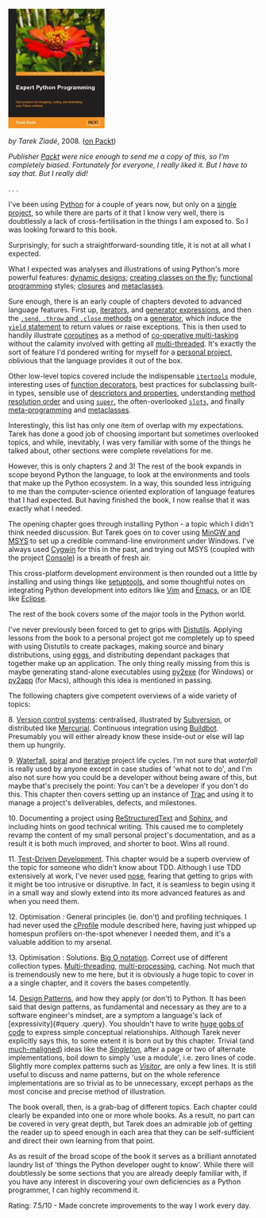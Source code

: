 <!--
.. title: Expert Python Programming
.. slug: expert-python-programming
.. date: 2009-01-11 22:58:26-06:00
.. tags: python,books
.. link: 
.. description: 
.. type: text
-->


[![expert-python-programming](/files/2009/01/expert-python-programming.jpg "expert-python-programming")](http://www.packtpub.com/expert-python-programming/book)


*by Tarek Ziadé*, 2008. ([on Packt](http://www.packtpub.com/expert-python-programming/book))

*Publisher [Packt](http://www.packtpub.com/) were nice enough to send me
a copy of this, so I'm completely biased. Fortunately for everyone, I
really liked it. But I have to say that. But I really did!*

. . .

I've been using [Python](http://python.org/) for a couple of years now,
but only on a [single project](http://resolversystems.com/), so while
there are parts of it that I know very well, there is doubtlessly a lack
of cross-fertilisation in the things I am exposed to. So I was looking
forward to this book.

Surprisingly, for such a straightforward-sounding title, it is not at
all what I expected.

What I expected was analyses and illustrations of using Python's more
powerful features: [dynamic
designs](http://en.wikipedia.org/wiki/Dynamic_programming_language);
[creating classes on the
fly](http://jjinux.blogspot.com/2005/03/python-create-new-class-on-fly.html);
[functional
programming](http://en.wikipedia.org/wiki/Functional_programming)
styles;
[closures](http://en.wikipedia.org/wiki/Closure_(computer_science)) and
[metaclasses](http://en.wikipedia.org/wiki/Metaclasses).

Sure enough, there is an early couple of chapters devoted to advanced
language features. First up,
[iterators](http://docs.python.org/library/stdtypes.html#iterator-types),
and [generator
expressions](http://docs.python.org/tutorial/classes.html#generator-expressions),
and then the [`.send`, `.throw` and `.close`
methods](http://www.python.org/doc/2.6/reference/expressions.html#yield-expressions)
on a
[generator](http://docs.python.org/tutorial/classes.html#generators),
which induce the [`yield`
statement](http://docs.python.org/reference/simple_stmts.html#the-yield-statement)
to return values or raise exceptions. This is then used to handily
illustrate [coroutines](http://en.wikipedia.org/wiki/Coroutine) as a
method of [co-operative
multi-tasking](http://en.wikipedia.org/wiki/Co-operative_multitasking#Cooperative_multitasking.2Ftime-sharing)
without the calamity involved with getting all
[multi-threaded](http://en.wikipedia.org/wiki/Thread_(computer_science)).
It's exactly the sort of feature I'd pondered writing for myself for a
[personal project](http://code.google.com/p/sole-scion/), oblivious that
the language provides it out of the box.

Other low-level topics covered include the indispensable
[`itertools`](http://docs.python.org/library/itertools.html) module,
interesting uses of [function
decorators](http://www.python.org/dev/peps/pep-0318/), best practices
for subclassing built-in types, sensible use of [descriptors and
properties](http://users.rcn.com/python/download/Descriptor.htm),
understanding [method resolution
order](http://www.python.org/download/releases/2.3/mro/) and using
[`super`](http://docs.python.org/library/functions.html#super), the
often-overlooked
[`slots`](http://docs.python.org/reference/datamodel.html#id3), and
finally [meta-programming](http://en.wikipedia.org/wiki/Metaprogramming)
and
[metaclasses](http://www.voidspace.org.uk/python/articles/metaclasses.shtml).

Interestingly, this list has only one item of overlap with my
expectations. Tarek has done a good job of choosing important but
sometimes overlooked topics, and while, inevitably, I was very familiar
with some of the things he talked about, other sections were complete
revelations for me.

However, this is only chapters 2 and 3! The rest of the book expands in
scope beyond Python the language, to look at the environments and tools
that make up the Python ecosystem. In a way, this sounded less
intriguing to me than the computer-science oriented exploration of
language features that I had expected. But having finished the book, I
now realise that it was exactly what I needed.

The opening chapter goes through installing Python - a topic which I
didn't think needed discussion. But Tarek goes on to cover using [MinGW
and MSYS](http://www.mingw.org/) to set up a credible command-line
environment under Windows. I've always used
[Cygwin](http://www.cygwin.com/) for this in the past, and trying out
MSYS (coupled with the project
[Console](http://sourceforge.net/projects/console/)) is a breath of
fresh air.

This cross-platform development environment is then rounded out a little
by installing and using things like
[setuptools](http://peak.telecommunity.com/DevCenter/setuptools), and
some thoughtful notes on integrating Python development into editors
like [Vim](http://www.vim.org/) and
[Emacs](http://www.gnu.org/software/emacs/), or an IDE like
[Eclipse](http://www.eclipse.org/).

The rest of the book covers some of the major tools in the Python world.

I've never previously been forced to get to grips with
[Distutils](http://docs.python.org/library/distutils.html). Applying
lessons from the book to a personal project got me completely up to
speed with using Distutils to create packages, making source and binary
distributions, using
[eggs](http://peak.telecommunity.com/DevCenter/PythonEggs), and
distributing dependant packages that together make up an application.
The only thing really missing from this is maybe generating stand-alone
executables using [py2exe](http://www.py2exe.org/) (for Windows) or
[py2app](http://undefined.org/python/py2app.html) (for Macs), although
this idea is mentioned in passing.

The following chapters give competent overviews of a wide variety of
topics:

8\. [Version control
systems](http://en.wikipedia.org/wiki/Revision_control): centralised,
illustrated by [Subversion](http://subversion.tigris.org/), or
distributed like
[Mercurial](http://www.selenic.com/mercurial/wiki/index.cgi/Mercurial).
Continuous integration using [Buildbot](http://buildbot.net/trac).
Presumably you will either already know these inside-out or else will
lap them up hungrily.

9\. [Waterfall](http://en.wikipedia.org/wiki/Waterfall_model),
[spiral](http://en.wikipedia.org/wiki/Spiral_model) and
[iterative](http://en.wikipedia.org/wiki/Iterative_development) project
life cycles. I'm not sure that *waterfall* is really used by anyone
except in case studies of 'what not to do', and I'm also not sure how
you could be a developer without being aware of this, but maybe that's
precisely the point: You can't be a developer if you don't do this. This
chapter then covers setting up an instance of
[Trac](http://trac.edgewall.org/) and using it to manage a project's
deliverables, defects, and milestones.

10\. Documenting a project using
[ReStructuredText](http://docutils.sourceforge.net/rst.html) and
[Sphinx](http://sphinx.pocoo.org/), and including hints on good
technical writing. This caused me to completely revamp the content of my
small personal project's documentation, and as a result it is both much
improved, and shorter to boot. Wins all round.

11\. [Test-Driven
Development](http://en.wikipedia.org/wiki/Test_driven_development). This
chapter would be a superb overview of the topic for someone who didn't
know about TDD. Although I use TDD extensively at work, I've never used
[nose](http://somethingaboutorange.com/mrl/projects/nose/), fearing that
getting to grips with it might be too intrusive or disruptive. In fact,
it is seamless to begin using it in a small way and slowly extend into
its more advanced features as and when you need them.

12\. Optimisation : General principles (ie. don't) and profiling
techniques. I had never used the
[cProfile](http://docs.python.org/library/profile.html) module described
here, having just whipped up homespun profilers on-the-spot whenever I
needed them, and it's a valuable addition to my arsenal.

13\. Optimisation : Solutions. [Big O
notation](http://en.wikipedia.org/wiki/Big_O_notation). Correct use of
different collection types.
[Multi-threading](http://docs.python.org/library/threading.html),
[multi-processing](http://docs.python.org/library/multiprocessing.html#module-multiprocessing),
caching. Not much that is tremendously new to me here, but it is
obviously a huge topic to cover in a a single chapter, and it covers the
bases competently.

14\. [Design Patterns](http://en.wikipedia.org/wiki/Design_patterns), and
how they apply (or don't) to Python. It has been said that design
patterns, as fundamental and necessary as they are to a software
engineer's mindset, are a symptom a language's lack of
[expressivity]{#query .query}. You shouldn't have to write [huge gobs of
code](http://www.dofactory.com/Patterns/PatternVisitor.aspx#csharp-scroll)
to express simple conceptual relationships. Although Tarek never
explicitly says this, to some extent it is born out by this chapter.
Trivial (and
[much-maligned](http://misko.hevery.com/2008/08/17/singletons-are-pathological-liars/))
ideas like the
[*Singleton*](http://en.wikipedia.org/wiki/Singleton_pattern), after a
page or two of alternate implementations, boil down to simply 'use a
module', i.e. zero lines of code. Slightly more complex patterns such as
[*Visitor*](http://en.wikipedia.org/wiki/Visitor_pattern), are only a
few lines. It is still useful to discuss and name patterns, but on the
whole reference implementations are so trivial as to be unnecessary,
except perhaps as the most concise and precise method of illustration.

The book overall, then, is a grab-bag of different topics. Each chapter
could clearly be expanded into one or more whole books. As a result, no
part can be covered in very great depth, but Tarek does an admirable job
of getting the reader up to speed enough in each area that they can be
self-sufficient and direct their own learning from that point.

As as result of the broad scope of the book it serves as a brilliant
annotated laundry list of 'things the Python developer ought to know'.
While there will doubtlessly be some sections that you are already
deeply familiar with, if you have any interest in discovering your own
deficiencies as a Python programmer, I can highly recommend it.

Rating: 7.5/10 - Made concrete improvements to the way I work every day.